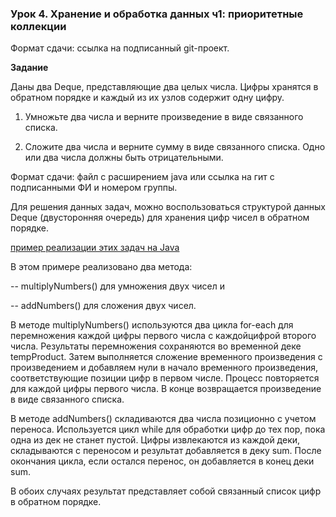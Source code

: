 ### Урок 4. Хранение и обработка данных ч1: приоритетные коллекции

Формат сдачи: ссылка на подписанный git-проект.

**Задание**

Даны два Deque, представляющие два целых числа. Цифры хранятся в обратном порядке и каждый из их узлов содержит одну цифру.

1) Умножьте два числа и верните произведение в виде связанного списка.

2) Сложите два числа и верните сумму в виде связанного списка. Одно или два числа должны быть отрицательными.

Формат сдачи: файл с расширением java или ссылка на гит с подписанными ФИ и номером группы.

Для решения данных задач, можно воспользоваться структурой данных Deque (двусторонняя очередь) для хранения цифр чисел в обратном порядке.

[пример реализации этих задач на Java](dequeOperations.java)

В этом примере реализовано два метода: 

-- multiplyNumbers() для умножения двух чисел и 

-- addNumbers() для сложения двух чисел.

В методе multiplyNumbers() используются два цикла for-each для перемножения каждой цифры первого числа с каждойцифрой второго числа. Результаты перемножения сохраняются во временной деке tempProduct. Затем выполняется сложение временного произведения с произведением и добавляем нули в начало временного произведения, соответствующие позиции цифр в первом числе. 
Процесс повторяется для каждой цифры первого числа. В конце возвращается произведение в виде связанного списка.

В методе addNumbers() складиваются два числа позиционно с учетом переноса. Используется цикл while для обработки цифр до тех пор, пока одна из дек не станет пустой. 
Цифры извлекаются из каждой деки, складываются с переносом и результат добавляется в деку sum. 
После окончания цикла, если остался перенос, он добавляется в конец деки sum.

В обоих случаях результат представляет собой связанный список цифр в обратном порядке.
